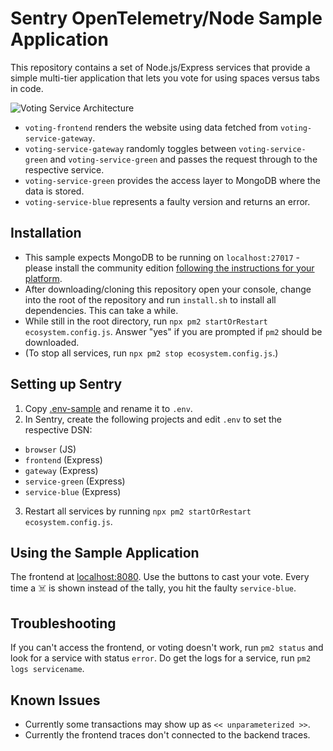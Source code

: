 # Sentry OpenTelemetry/Node Sample Application

This repository contains a set of Node.js/Express services that provide a simple multi-tier application that lets you vote for using spaces versus tabs in code.

![Voting Service Architecture](./assets/voting-service.png)

* `voting-frontend` renders the website using data fetched from `voting-service-gateway`.
* `voting-service-gateway` randomly toggles between `voting-service-green` and `voting-service-green` and passes the request through to the respective service.
* `voting-service-green` provides the access layer to MongoDB where the data is stored.
* `voting-service-blue` represents a faulty version and returns an error.

## Installation
* This sample expects MongoDB to be running on `localhost:27017` - please install the community edition [following the instructions for your platform](https://www.mongodb.com/docs/manual/administration/install-community/).
* After downloading/cloning this repository open your console, change into the root of the repository and run `install.sh` to install all dependencies. This can take a while.
* While still in the root directory, run `npx pm2 startOrRestart ecosystem.config.js`. Answer "yes" if you are prompted if `pm2` should be downloaded.
* (To stop all services, run `npx pm2 stop ecosystem.config.js`.)

## Setting up Sentry

1. Copy [.env-sample](./.env-sample) and rename it to `.env`.
2. In Sentry, create the following projects and edit `.env` to set the respective DSN:
* `browser` (JS)
* `frontend` (Express)
* `gateway` (Express)
* `service-green` (Express)
* `service-blue` (Express)
3. Restart all services by running `npx pm2 startOrRestart ecosystem.config.js`.

## Using the Sample Application
The frontend at [localhost:8080](http://localhost:8080).
Use the buttons to cast your vote. Every time a ☠️ is shown instead of the tally, you hit the faulty `service-blue`.

## Troubleshooting
If you can't access the frontend, or voting doesn't work, run `pm2 status` and look for a service with status `error`.
Do get the logs for a service, run `pm2 logs servicename`.

## Known Issues
* Currently some transactions may show up as `<< unparameterized >>`.
* Currently the frontend traces don't connected to the backend traces.